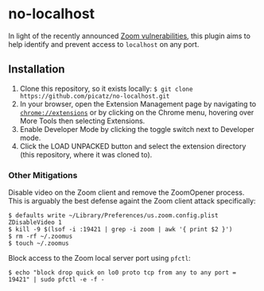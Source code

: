 # no-localhost

In light of the recently announced [Zoom vulnerabilities](https://medium.com/@jonathan.leitschuh/zoom-zero-day-4-million-webcams-maybe-an-rce-just-get-them-to-visit-your-website-ac75c83f4ef5), this plugin aims to help identify and prevent access to `localhost` on any port.

## Installation

1. Clone this repository, so it exists locally: `$ git clone https://github.com/picatz/no-localhost.git`
2. In your browser, open the Extension Management page by navigating to [`chrome://extensions`](chrome://extensions) or by clicking on the Chrome menu, hovering over More Tools then selecting Extensions.
3. Enable Developer Mode by clicking the toggle switch next to Developer mode.
4. Click the LOAD UNPACKED button and select the extension directory (this repository, where it was cloned to).

### Other Mitigations

Disable video on the Zoom client and remove the ZoomOpener process. This is arguably the best defense againt the Zoom client attack specifically:

```console
$ defaults write ~/Library/Preferences/us.zoom.config.plist ZDisableVideo 1
$ kill -9 $(lsof -i :19421 | grep -i zoom | awk '{ print $2 }')
$ rm -rf ~/.zoomus
$ touch ~/.zoomus
```

Block access to the Zoom local server port using `pfctl`:

```console
$ echo "block drop quick on lo0 proto tcp from any to any port = 19421" | sudo pfctl -e -f -
```
